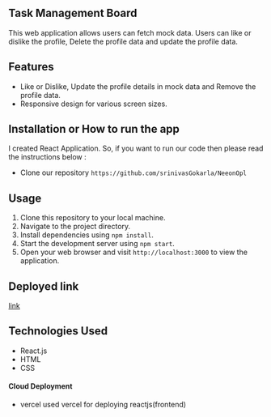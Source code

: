 
## Task Management Board

This web application allows users can fetch mock data. Users can like or dislike the profile, Delete the profile data and update the profile data.

## Features

- Like or Dislike, Update the profile details in mock data and Remove the profile data.
- Responsive design for various screen sizes.

## Installation or How to run the app
I created React Application. So, if you want to run our code then please read the instructions below :
- Clone our repository `https://github.com/srinivasGokarla/NeeonOpl`


## Usage

1. Clone this repository to your local machine.
2. Navigate to the project directory.
3. Install dependencies using `npm install`.
4. Start the development server using `npm start`.
5. Open your web browser and visit `http://localhost:3000` to view the application.

## Deployed link
[link](https://neenop-srinivasgokarla.vercel.app/)

## Technologies Used

- React.js
- HTML
- CSS



#### Cloud Deployment

- vercel 
used vercel for deploying reactjs(frontend)